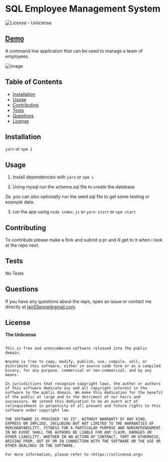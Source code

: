 # SQL Employee Management System

![License - Unlicense](https://img.shields.io/static/v1?label=License&message=Unlicense&color=blue&style=plastic)

## [Demo](https://youtu.be/KHhrMFSqKq0)




A command line application that can be used to manage a team of employees.

![image](https://user-images.githubusercontent.com/48780301/216526199-483c86ce-bd7d-456b-86d6-3119f4e8d0b0.png)


## Table of Contents

- [Installation](#installation)
- [Usage](#usage)
- [Contributing](#contributing)
- [Tests](#tests)
- [Questions](#questions)
- [License](#license)

## Installation

`yarn` or `npm i`

## Usage

1. Install dependencies with `yarn` or `npm i`

2. Using mysql run the schema.sql file to create the database

2a. you can also optionally run the seed.sql file to get some testing or example data.

3. run the app using `node index.js` or `yarn start` or `npm start`

## Contributing

To contribute please make a fork and submit a pr and ill get to it when i look at the repo next.

## Tests

No Tests

## Questions

If you have any questions about the repo, open an issue or contact me directly at [IanSSenne@gmail.com](mailto:IanSSenne@gmail.com).

## License

**The Unlicense**

```

This is free and unencumbered software released into the public domain.

Anyone is free to copy, modify, publish, use, compile, sell, or
distribute this software, either in source code form or as a compiled
binary, for any purpose, commercial or non-commercial, and by any
means.

In jurisdictions that recognize copyright laws, the author or authors
of this software dedicate any and all copyright interest in the
software to the public domain. We make this dedication for the benefit
of the public at large and to the detriment of our heirs and
successors. We intend this dedication to be an overt act of
relinquishment in perpetuity of all present and future rights to this
software under copyright law.

THE SOFTWARE IS PROVIDED "AS IS", WITHOUT WARRANTY OF ANY KIND,
EXPRESS OR IMPLIED, INCLUDING BUT NOT LIMITED TO THE WARRANTIES OF
MERCHANTABILITY, FITNESS FOR A PARTICULAR PURPOSE AND NONINFRINGEMENT.
IN NO EVENT SHALL THE AUTHORS BE LIABLE FOR ANY CLAIM, DAMAGES OR
OTHER LIABILITY, WHETHER IN AN ACTION OF CONTRACT, TORT OR OTHERWISE,
ARISING FROM, OUT OF OR IN CONNECTION WITH THE SOFTWARE OR THE USE OR
OTHER DEALINGS IN THE SOFTWARE.

For more information, please refer to <https://unlicense.org>


```
